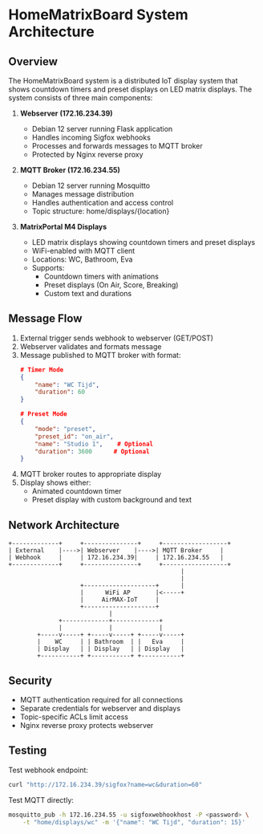 # HomeMatrixBoard System Architecture

## Overview
The HomeMatrixBoard system is a distributed IoT display system that shows countdown timers and preset displays on LED matrix displays. The system consists of three main components:

1. **Webserver (172.16.234.39)**
   - Debian 12 server running Flask application
   - Handles incoming Sigfox webhooks
   - Processes and forwards messages to MQTT broker
   - Protected by Nginx reverse proxy

2. **MQTT Broker (172.16.234.55)**
   - Debian 12 server running Mosquitto
   - Manages message distribution
   - Handles authentication and access control
   - Topic structure: home/displays/{location}

3. **MatrixPortal M4 Displays**
   - LED matrix displays showing countdown timers and preset displays
   - WiFi-enabled with MQTT client
   - Locations: WC, Bathroom, Eva
   - Supports:
     - Countdown timers with animations
     - Preset displays (On Air, Score, Breaking)
     - Custom text and durations

## Message Flow
1. External trigger sends webhook to webserver (GET/POST)
2. Webserver validates and formats message
3. Message published to MQTT broker with format:
   ```json
   # Timer Mode
   {
       "name": "WC Tijd",
       "duration": 60
   }
   
   # Preset Mode
   {
       "mode": "preset",
       "preset_id": "on_air",
       "name": "Studio 1",    # Optional
       "duration": 3600      # Optional
   }
   ```
4. MQTT broker routes to appropriate display
5. Display shows either:
   - Animated countdown timer
   - Preset display with custom background and text

## Network Architecture
```ascii
+-------------+     +---------------+     +------------------+
| External    |---->| Webserver    |---->| MQTT Broker     |
| Webhook     |     | 172.16.234.39|     | 172.16.234.55   |
+-------------+     +---------------+     +------------------+
                                                |
                                                |
                    +--------------------+      |
                    |      WiFi AP       |<-----+
                    |     AirMAX-IoT     |
                    +--------------------+
                            |
              +-------------+-------------+
              |             |             |
        +-----v-----+ +-----v-----+ +-----v-----+
        |    WC     | | Bathroom  | |   Eva     |
        | Display   | | Display   | | Display   |
        +-----------+ +-----------+ +-----------+
```

## Security
- MQTT authentication required for all connections
- Separate credentials for webserver and displays
- Topic-specific ACLs limit access
- Nginx reverse proxy protects webserver

## Testing
Test webhook endpoint:
```bash
curl "http://172.16.234.39/sigfox?name=wc&duration=60"
```

Test MQTT directly:
```bash
mosquitto_pub -h 172.16.234.55 -u sigfoxwebhookhost -P <password> \
    -t "home/displays/wc" -m '{"name": "WC Tijd", "duration": 15}'
```